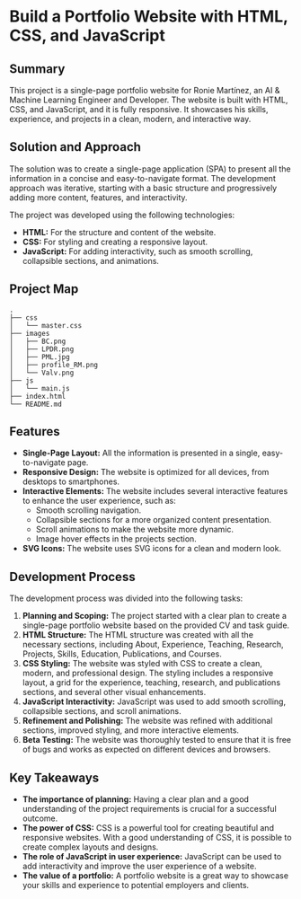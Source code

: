 # Build a Portfolio Website with HTML, CSS, and JavaScript

## Summary

This project is a single-page portfolio website for Ronie Martínez, an AI & Machine Learning Engineer and Developer. The website is built with HTML, CSS, and JavaScript, and it is fully responsive. It showcases his skills, experience, and projects in a clean, modern, and interactive way.

## Solution and Approach

The solution was to create a single-page application (SPA) to present all the information in a concise and easy-to-navigate format. The development approach was iterative, starting with a basic structure and progressively adding more content, features, and interactivity.

The project was developed using the following technologies:

*   **HTML:** For the structure and content of the website.
*   **CSS:** For styling and creating a responsive layout.
*   **JavaScript:** For adding interactivity, such as smooth scrolling, collapsible sections, and animations.

## Project Map

```
.
├── css
│   └── master.css
├── images
│   ├── BC.png
│   ├── LPDR.png
│   ├── PML.jpg
│   ├── profile_RM.png
│   └── Valv.png
├── js
│   └── main.js
├── index.html
└── README.md
```

## Features

*   **Single-Page Layout:** All the information is presented in a single, easy-to-navigate page.
*   **Responsive Design:** The website is optimized for all devices, from desktops to smartphones.
*   **Interactive Elements:** The website includes several interactive features to enhance the user experience, such as:
    *   Smooth scrolling navigation.
    *   Collapsible sections for a more organized content presentation.
    *   Scroll animations to make the website more dynamic.
    *   Image hover effects in the projects section.
*   **SVG Icons:** The website uses SVG icons for a clean and modern look.

## Development Process

The development process was divided into the following tasks:

1.  **Planning and Scoping:** The project started with a clear plan to create a single-page portfolio website based on the provided CV and task guide.
2.  **HTML Structure:** The HTML structure was created with all the necessary sections, including About, Experience, Teaching, Research, Projects, Skills, Education, Publications, and Courses.
3.  **CSS Styling:** The website was styled with CSS to create a clean, modern, and professional design. The styling includes a responsive layout, a grid for the experience, teaching, research, and publications sections, and several other visual enhancements.
4.  **JavaScript Interactivity:** JavaScript was used to add smooth scrolling, collapsible sections, and scroll animations.
5.  **Refinement and Polishing:** The website was refined with additional sections, improved styling, and more interactive elements.
6.  **Beta Testing:** The website was thoroughly tested to ensure that it is free of bugs and works as expected on different devices and browsers.

## Key Takeaways

*   **The importance of planning:** Having a clear plan and a good understanding of the project requirements is crucial for a successful outcome.
*   **The power of CSS:** CSS is a powerful tool for creating beautiful and responsive websites. With a good understanding of CSS, it is possible to create complex layouts and designs.
*   **The role of JavaScript in user experience:** JavaScript can be used to add interactivity and improve the user experience of a website.
*   **The value of a portfolio:** A portfolio website is a great way to showcase your skills and experience to potential employers and clients.